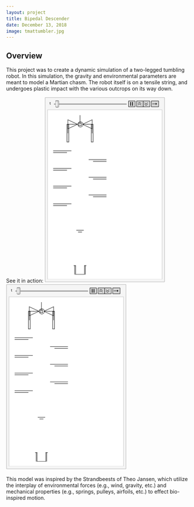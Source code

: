 ```yaml
---
layout: project
title: Bipedal Descender
date: December 13, 2018
image: tmattumbler.jpg
---
```


## Overview
This project was to create a dynamic simulation of a two-legged tumbling robot. In this simulation, the gravity and environmental parameters are meant to model a Martian chasm. The robot itself is on a tensile string, and undergoes plastic impact with the various outcrops on its way down.

See it in action:
<img src="https://github.com/mossti/Portfolio/blob/gh-pages/public/images/tumblerWithSpring.gif" alt="hi" class="inline"/>
![](https://github.com/mossti/Portfolio/blob/gh-pages/public/images/tumblerWithSpring.gif)


This model was inspired by the Strandbeests of Theo Jansen, which utilize the interplay of environmental forces (e.g., wind, gravity, etc.) and mechanical properties (e.g., springs, pulleys, airfoils, etc.) to effect bio-inspired motion.
